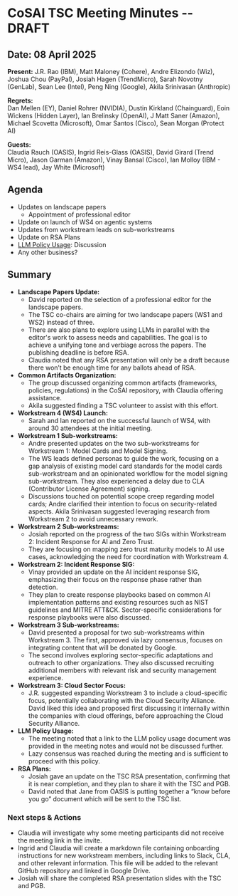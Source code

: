 # CoSAI TSC Meeting Minutes -- DRAFT

## Date: 08 April 2025

**Present:**   J.R. Rao (IBM), Matt Maloney (Cohere), Andre Elizondo (Wiz),  Joshua Chou (PayPal),  Josiah Hagen (TrendMicro),  Sarah Novotny (GenLab), Sean Lee (Intel), Peng Ning (Google), Akila Srinivasan (Anthropic)

**Regrets:**   
Dan Mellen (EY), Daniel Rohrer (NVIDIA), Dustin Kirkland (Chainguard), Eoin Wickens (Hidden Layer), Ian Brelinsky (OpenAI),  J Matt Saner (Amazon), Michael Scovetta (Microsoft), Omar Santos (Cisco), Sean Morgan (Protect AI) 

**Guests:**  
Claudia Rauch (OASIS), Ingrid Reis-Glass (OASIS), David Girard (Trend Micro), Jason Garman (Amazon), Vinay Bansal (Cisco), Ian Molloy (IBM \- WS4 lead), Jay White (Microsoft)

## Agenda

* Updates on landscape papers  
  * Appointment of professional editor  
* Update on launch of WS4 on agentic systems  
* Updates from workstream leads on sub-workstreams  
* Update on RSA Plans  
* [LLM Policy Usage](https://docs.google.com/document/d/17YFrBV-6yetmg2WkSTC2kYet4hDW1DHiBzcuODVDuW8/edit?usp=sharing): Discussion  
* Any other business?

## **Summary**

* **Landscape Papers Update:**  
  * David reported on the selection of a professional editor for the landscape papers. 
  * The TSC co-chairs are aiming for two landscape papers (WS1 and WS2) instead of three.  
  * There are also plans to explore using LLMs in parallel with the editor's work to assess needs and capabilities. The goal is to achieve a unifying tone and verbiage across the papers. The publishing deadline is before RSA.
  * Claudia noted that any RSA presentation will only be a draft because there won’t be enough time for any ballots ahead of RSA.
* **Common Artifacts Organization:**  
  * The group discussed organizing common artifacts (frameworks, policies, regulations) in the CoSAI repository, with Claudia offering assistance. 
  * Akila suggested finding a TSC volunteer to assist with this effort. 
* **Workstream 4 (WS4) Launch:** 
  * Sarah and Ian reported on the successful launch of WS4, with around 30 attendees at the initial meeting. 
* **Workstream 1 Sub-workstreams:**  
  * Andre presented updates on the two sub-workstreams for Workstream 1: Model Cards and Model Signing. 
  * The WS leads defined personas to guide the work, focusing on a gap analysis of existing model card standards for the model cards sub-workstream and an opinionated workflow for the model signing sub-workstream. They also experienced a delay due to CLA (Contributor License Agreement) signing.
  * Discussions touched on potential scope creep regarding model cards;  Andre clarified their intention to focus on security-related aspects. Akila Srinivasan suggested leveraging research from Workstream 2 to avoid unnecessary rework.
* **Workstream 2 Sub-workstreams:** 
  * Josiah reported on the progress of the two SIGs within Workstream 2: Incident Response for AI and Zero Trust. 
  * They are focusing on mapping zero trust maturity models to AI use cases, acknowledging the need for coordination with Workstream 4\. 
* **Workstream 2: Incident Response SIG:** 
  * Vinay provided an update on the AI incident response SIG, emphasizing their focus on the response phase rather than detection. 
  * They plan to create response playbooks based on common AI implementation patterns and existing resources such as NIST guidelines and MITRE ATT\&CK.  Sector-specific considerations for response playbooks were also discussed.
* **Workstream 3 Sub-workstreams:** 
  * David presented a proposal for two sub-workstreams within Workstream 3\. The first, approved via lazy consensus, focuses on integrating content that will be donated by Google. 
  * The second involves exploring sector-specific adaptations and outreach to other organizations.  They also discussed recruiting additional members with relevant risk and security management experience.
* **Workstream 3: Cloud Sector Focus:** 
  * J.R. suggested expanding Workstream 3 to include a cloud-specific focus, potentially collaborating with the Cloud Security Alliance. David liked this idea and proposed first discussing it internally within the companies with cloud offerings, before approaching the Cloud Security Alliance.
* **LLM Policy Usage:** 
  * The meeting noted that a link to the LLM policy usage document was provided in the meeting notes and would not be discussed further.
  * Lazy consensus was reached during the meeting and is sufficient to proceed with this policy.
* **RSA Plans:** 
  * Josiah gave an update on the TSC RSA presentation, confirming that it is near completion, and they plan to share it with the TSC and PGB.
  * David noted that Jane from OASIS is putting together a “know before you go” document which will be sent to the TSC list.

### Next steps & Actions
* Claudia will investigate why some meeting participants did not receive the meeting link in the invite.  
* Ingrid and Claudia will create a markdown file containing onboarding instructions for new workstream members, including links to Slack, CLA, and other relevant information. This file will be added to the relevant GitHub repository and linked in Google Drive.  
* Josiah will share the completed RSA presentation slides with the TSC and PGB.
